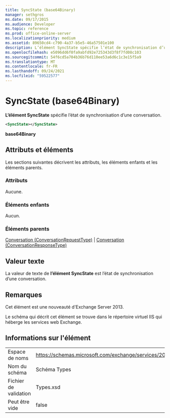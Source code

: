 ```yaml
---
title: SyncState (base64Binary)
manager: sethgros
ms.date: 09/17/2015
ms.audience: Developer
ms.topic: reference
ms.prod: office-online-server
ms.localizationpriority: medium
ms.assetid: 89650cd4-c790-4a37-b5e5-46a57501e100
description: L’élément SyncState spécifie l’état de synchronisation d’une conversation.
ms.openlocfilehash: e5096dd6f0fa9abfd92e725343d3f8f7fd08c103
ms.sourcegitcommit: 54f6cd5a704b36b76d110ee53a6d6c1c3e15f5a9
ms.translationtype: MT
ms.contentlocale: fr-FR
ms.lasthandoff: 09/24/2021
ms.locfileid: "59522577"
---
```

# <a name="syncstate-base64binary"></a>SyncState (base64Binary)

**L’élément SyncState** spécifie l’état de synchronisation d’une conversation. 
  
```XML
<SyncState></SyncState>
```

 **base64Binary**
## <a name="attributes-and-elements"></a>Attributs et éléments

Les sections suivantes décrivent les attributs, les éléments enfants et les éléments parents.
  
### <a name="attributes"></a>Attributs

Aucune.
  
### <a name="child-elements"></a>Éléments enfants

Aucun.
  
### <a name="parent-elements"></a>Éléments parents

[Conversation (ConversationRequestType)](conversation-conversationrequesttype.md)  |  [Conversation (ConversationResponseType)](conversation-conversationresponsetype.md)
  
## <a name="text-value"></a>Valeur texte

La valeur de texte de **l’élément SyncState** est l’état de synchronisation d’une conversation. 
  
## <a name="remarks"></a>Remarques

Cet élément est une nouveauté d'Exchange Server 2013.
  
Le schéma qui décrit cet élément se trouve dans le répertoire virtuel IIS qui héberge les services web Exchange.
  
## <a name="element-information"></a>Informations sur l'élément

|||
|:-----|:-----|
|Espace de noms  <br/> |https://schemas.microsoft.com/exchange/services/2006/types  <br/> |
|Nom du schéma  <br/> |Schéma Types  <br/> |
|Fichier de validation  <br/> |Types.xsd  <br/> |
|Peut être vide  <br/> |false  <br/> |
   

